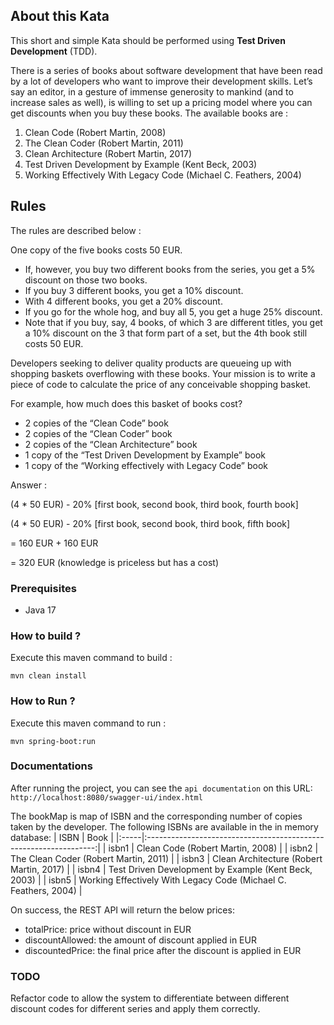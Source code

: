 ## About this Kata

This short and simple Kata should be performed using **Test Driven Development** (TDD).

There is a series of books about software development that have been read by a lot of developers who want to improve their development skills. Let’s say an editor, in a gesture of immense generosity to mankind (and to increase sales as well), is willing to set up a pricing model where you can get discounts when you buy these books. The available books are :
1. Clean Code (Robert Martin, 2008)
2. The Clean Coder (Robert Martin, 2011)
3. Clean Architecture (Robert Martin, 2017)
4. Test Driven Development by Example (Kent Beck, 2003)
5. Working Effectively With Legacy Code (Michael C. Feathers, 2004)

## Rules

The rules are described below :

One copy of the five books costs 50 EUR.
- If, however, you buy two different books from the series, you get a 5% discount on those two books.
- If you buy 3 different books, you get a 10% discount.
- With 4 different books, you get a 20% discount.
- If you go for the whole hog, and buy all 5, you get a huge 25% discount.
- Note that if you buy, say, 4 books, of which 3 are different titles, you get a 10% discount on the 3 that form part of a set, but the 4th book still costs 50 EUR.

Developers seeking to deliver quality products are queueing up with shopping baskets overflowing with these books. Your mission is to write a piece of code to calculate the price of any conceivable shopping basket.

For example, how much does this basket of books cost?
- 2 copies of the “Clean Code” book
- 2 copies of the “Clean Coder” book
- 2 copies of the “Clean Architecture” book
- 1 copy of the “Test Driven Development by Example” book
- 1 copy of the “Working effectively with Legacy Code” book

Answer :

(4 * 50 EUR) - 20% [first book, second book, third book, fourth book]

(4 * 50 EUR) - 20% [first book, second book, third book, fifth book]

= 160 EUR + 160 EUR

= 320 EUR (knowledge is priceless but has a cost)
  

### Prerequisites

- Java 17

### How to build ?

Execute this maven command to build :

`mvn clean install`

### How to Run ? 

Execute this maven command to run :

`mvn spring-boot:run`

### Documentations
After running the project, you can see the `api documentation` on this URL:
`http://localhost:8080/swagger-ui/index.html`

The bookMap is map of ISBN and the corresponding number of copies taken by the developer.
The following ISBNs are available in the in memory database:
| ISBN | Book |
|:-----|:-----------------------------------------------------------------:|
| isbn1 | Clean Code (Robert Martin, 2008) |
| isbn2 | The Clean Coder (Robert Martin, 2011) |
| isbn3 | Clean Architecture (Robert Martin, 2017) |
| isbn4 | Test Driven Development by Example (Kent Beck, 2003) |
| isbn5 | Working Effectively With Legacy Code (Michael C. Feathers, 2004) |

On success, the REST API will return the below prices:
- totalPrice: price without discount in EUR
- discountAllowed: the amount of discount applied in EUR
- discountedPrice: the final price after the discount is applied in EUR

### TODO
Refactor code to allow the system to differentiate between different discount codes for different series and apply them correctly.
